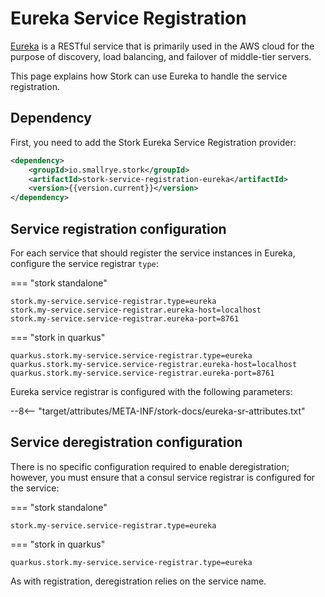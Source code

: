 # Eureka Service Registration

[Eureka](https://github.com/Netflix/eureka) is a RESTful service that is primarily used in the AWS cloud for the purpose of discovery, load balancing, and failover of middle-tier servers.

This page explains how Stork can use Eureka to handle the service registration.

## Dependency

First, you need to add the Stork Eureka Service Registration provider:

```xml
<dependency>
    <groupId>io.smallrye.stork</groupId>
    <artifactId>stork-service-registration-eureka</artifactId>
    <version>{{version.current}}</version>
</dependency>
```

## Service registration configuration

For each service that should register the service instances in Eureka, configure the service registrar `type`:

=== "stork standalone"
```properties
stork.my-service.service-registrar.type=eureka
stork.my-service.service-registrar.eureka-host=localhost
stork.my-service.service-registrar.eureka-port=8761
```

=== "stork in quarkus"
```properties
quarkus.stork.my-service.service-registrar.type=eureka
quarkus.stork.my-service.service-registrar.eureka-host=localhost
quarkus.stork.my-service.service-registrar.eureka-port=8761
```

Eureka service registrar is configured with the following parameters:

--8<-- "target/attributes/META-INF/stork-docs/eureka-sr-attributes.txt"

## Service deregistration configuration

There is no specific configuration required to enable deregistration; however, you must ensure that a consul service registrar is configured for the service:

=== "stork standalone"
```properties
stork.my-service.service-registrar.type=eureka
```

=== "stork in quarkus"
```properties
quarkus.stork.my-service.service-registrar.type=eureka
```

As with registration, deregistration relies on the service name. 
